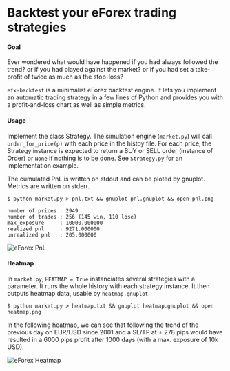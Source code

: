 # Backtest your eForex trading strategies

#### Goal

Ever wondered what would have happened if you had always followed the trend? or if you had played against the market? or if you had set a take-profit of twice as much as the stop-loss?

`efx-backtest` is a minimalist eForex backtest engine. It lets you implement an automatic trading strategy in a few lines of Python and provides you with a profit-and-loss chart as well as simple metrics.

#### Usage

Implement the class Strategy. The simulation engine (`market.py`) will call `order_for_price(p)` with each price in the histoy file. For each price, the Strategy instance is expected to return a BUY or SELL order (instance of Order) or `None` if nothing is to be done. See `Strategy.py` for an implementation example.

The cumulated PnL is written on stdout and can be ploted by gnuplot. Metrics are written on stderr.

    $ python market.py > pnl.txt && gnuplot pnl.gnuplot && open pnl.png

    number of prices : 2949
    number of trades : 256 (145 win, 110 lose)
    max_exposure     : 10000.000000
    realized pnl     : 9271.000000
    unrealized pnl   : 205.000000

![eForex PnL](charts/pnl.png "eforex pnl chart")

#### Heatmap

In `market.py`, `HEATMAP = True` instanciates several strategies with a parameter. It runs the whole history with each strategy instance. It then outputs heatmap data, usable by `heatmap.gnuplot`.

    $ python market.py > heatmap.txt && gnuplot heatmap.gnuplot && open heatmap.png

In the following heatmap, we can see that following the trend of the previous day on EUR/USD since 2001 and a SL/TP at ± 278 pips would have resulted in a 6000 pips profit after 1000 days (with a max. exposure of 10k USD).

![eForex Heatmap](charts/heatmap.png "eforex pnl heatmap")
